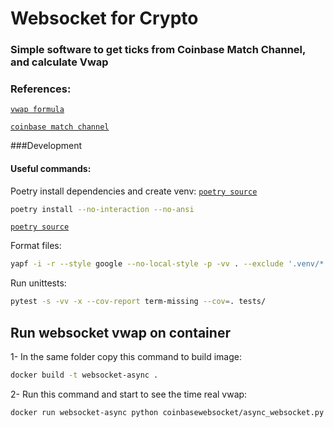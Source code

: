 

# Websocket for Crypto



### Simple software to get ticks from Coinbase Match Channel, and calculate Vwap

### References:
[`vwap formula`](https://ml.pages.voltaware.com/ml-data-access/mlda.html#mlda.retrieve_smart_cables)

[`coinbase match channel`](https://docs.pro.coinbase.com/#the-matches-channel)

###Development
#### Useful commands:

Poetry install dependencies and create venv:
[`poetry source`](https://python-poetry.org/)
```bash
poetry install --no-interaction --no-ansi
```
[`poetry source`](https://python-poetry.org/)

Format files:
```bash
yapf -i -r --style google --no-local-style -p -vv . --exclude '.venv/*' --exclude '.tox/*'
```

Run unittests:
```bash
pytest -s -vv -x --cov-report term-missing --cov=. tests/
```

## Run websocket vwap on container
 1- In the same folder copy this command to build image:
```bash
docker build -t websocket-async .
```
2- Run this command and start to see the time real vwap:
```bash
docker run websocket-async python coinbasewebsocket/async_websocket.py
```